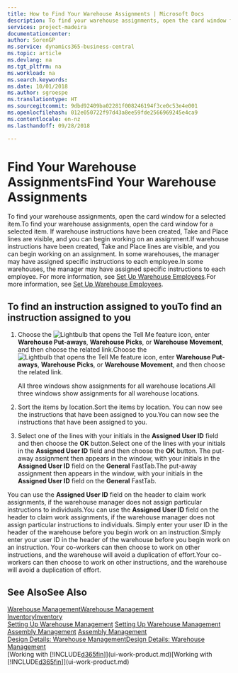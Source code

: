 ```yaml
---
title: How to Find Your Warehouse Assignments | Microsoft Docs
description: To find your warehouse assignments, open the card window for a selected item. If warehouse instructions have been created, Take and Place lines are visible, and you can begin working on an assignment. In some warehouses, the manager may have assigned specific instructions to each employee.
services: project-madeira
documentationcenter: 
author: SorenGP
ms.service: dynamics365-business-central
ms.topic: article
ms.devlang: na
ms.tgt_pltfrm: na
ms.workload: na
ms.search.keywords: 
ms.date: 10/01/2018
ms.author: sgroespe
ms.translationtype: HT
ms.sourcegitcommit: 9dbd92409ba02281f008246194f3ce0c53e4e001
ms.openlocfilehash: 012e050722f97d43a8ee59fde2566969245e4ca9
ms.contentlocale: en-nz
ms.lasthandoff: 09/28/2018

---
```

# <a name="find-your-warehouse-assignments"></a><span data-ttu-id="8152a-105">Find Your Warehouse Assignments</span><span class="sxs-lookup"><span data-stu-id="8152a-105">Find Your Warehouse Assignments</span></span>
<span data-ttu-id="8152a-106">To find your warehouse assignments, open the card window for a selected item.</span><span class="sxs-lookup"><span data-stu-id="8152a-106">To find your warehouse assignments, open the card window for a selected item.</span></span> <span data-ttu-id="8152a-107">If warehouse instructions have been created, Take and Place lines are visible, and you can begin working on an assignment.</span><span class="sxs-lookup"><span data-stu-id="8152a-107">If warehouse instructions have been created, Take and Place lines are visible, and you can begin working on an assignment.</span></span> <span data-ttu-id="8152a-108">In some warehouses, the manager may have assigned specific instructions to each employee.</span><span class="sxs-lookup"><span data-stu-id="8152a-108">In some warehouses, the manager may have assigned specific instructions to each employee.</span></span> <span data-ttu-id="8152a-109">For more information, see [Set Up Warehouse Employees](warehouse-how-to-set-up-warehouse-employees.md).</span><span class="sxs-lookup"><span data-stu-id="8152a-109">For more information, see [Set Up Warehouse Employees](warehouse-how-to-set-up-warehouse-employees.md).</span></span>

## <a name="to-find-an-instruction-assigned-to-you"></a><span data-ttu-id="8152a-110">To find an instruction assigned to you</span><span class="sxs-lookup"><span data-stu-id="8152a-110">To find an instruction assigned to you</span></span>  
1.  <span data-ttu-id="8152a-111">Choose the ![Lightbulb that opens the Tell Me feature](media/ui-search/search_small.png "Tell me what you want to do") icon, enter **Warehouse Put-aways**, **Warehouse Picks**, or **Warehouse Movement**, and then choose the related link.</span><span class="sxs-lookup"><span data-stu-id="8152a-111">Choose the ![Lightbulb that opens the Tell Me feature](media/ui-search/search_small.png "Tell me what you want to do") icon, enter **Warehouse Put-aways**, **Warehouse Picks**, or **Warehouse Movement**, and then choose the related link.</span></span>

    <span data-ttu-id="8152a-112">All three windows show assignments for all warehouse locations.</span><span class="sxs-lookup"><span data-stu-id="8152a-112">All three windows show assignments for all warehouse locations.</span></span>  

2. <span data-ttu-id="8152a-113">Sort the items by location.</span><span class="sxs-lookup"><span data-stu-id="8152a-113">Sort the items by location.</span></span> <span data-ttu-id="8152a-114">You can now see the instructions that have been assigned to you.</span><span class="sxs-lookup"><span data-stu-id="8152a-114">You can now see the instructions that have been assigned to you.</span></span>  
3. <span data-ttu-id="8152a-115">Select one of the lines with your initials in the **Assigned User ID** field and then choose the **OK** button.</span><span class="sxs-lookup"><span data-stu-id="8152a-115">Select one of the lines with your initials in the **Assigned User ID** field and then choose the **OK** button.</span></span> <span data-ttu-id="8152a-116">The put-away assignment then appears in the window, with your initials in the **Assigned User ID** field on the **General** FastTab.</span><span class="sxs-lookup"><span data-stu-id="8152a-116">The put-away assignment then appears in the window, with your initials in the **Assigned User ID** field on the **General** FastTab.</span></span>  

<span data-ttu-id="8152a-117">You can use the **Assigned User ID** field on the header to claim work assignments, if the warehouse manager does not assign particular instructions to individuals.</span><span class="sxs-lookup"><span data-stu-id="8152a-117">You can use the **Assigned User ID** field on the header to claim work assignments, if the warehouse manager does not assign particular instructions to individuals.</span></span> <span data-ttu-id="8152a-118">Simply enter your user ID in the header of the warehouse before you begin work on an instruction.</span><span class="sxs-lookup"><span data-stu-id="8152a-118">Simply enter your user ID in the header of the warehouse before you begin work on an instruction.</span></span> <span data-ttu-id="8152a-119">Your co-workers can then choose to work on other instructions, and the warehouse will avoid a duplication of effort.</span><span class="sxs-lookup"><span data-stu-id="8152a-119">Your co-workers can then choose to work on other instructions, and the warehouse will avoid a duplication of effort.</span></span>  

## <a name="see-also"></a><span data-ttu-id="8152a-120">See Also</span><span class="sxs-lookup"><span data-stu-id="8152a-120">See Also</span></span>  
[<span data-ttu-id="8152a-121">Warehouse Management</span><span class="sxs-lookup"><span data-stu-id="8152a-121">Warehouse Management</span></span>](warehouse-manage-warehouse.md)  
[<span data-ttu-id="8152a-122">Inventory</span><span class="sxs-lookup"><span data-stu-id="8152a-122">Inventory</span></span>](inventory-manage-inventory.md)  
<span data-ttu-id="8152a-123">[Setting Up Warehouse Management](warehouse-setup-warehouse.md)   </span><span class="sxs-lookup"><span data-stu-id="8152a-123">[Setting Up Warehouse Management](warehouse-setup-warehouse.md)   </span></span>  
<span data-ttu-id="8152a-124">[Assembly Management](assembly-assemble-items.md)  </span><span class="sxs-lookup"><span data-stu-id="8152a-124">[Assembly Management](assembly-assemble-items.md)  </span></span>  
[<span data-ttu-id="8152a-125">Design Details: Warehouse Management</span><span class="sxs-lookup"><span data-stu-id="8152a-125">Design Details: Warehouse Management</span></span>](design-details-warehouse-management.md)  
<span data-ttu-id="8152a-126">[Working with [!INCLUDE[d365fin](includes/d365fin_md.md)]](ui-work-product.md)</span><span class="sxs-lookup"><span data-stu-id="8152a-126">[Working with [!INCLUDE[d365fin](includes/d365fin_md.md)]](ui-work-product.md)</span></span> 

